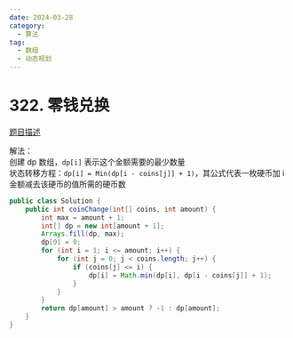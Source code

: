 ```yaml
---
date: 2024-03-28
category: 
  - 算法
tag: 
  - 数组
  - 动态规划
---
```


# 322. 零钱兑换

<Badge text="中等" type="warning" vertical="middle" />

[题目描述](https://leetcode.cn/problems/coin-change/description/)

解法：    
创建 dp 数组，`dp[i]` 表示这个金额需要的最少数量  
状态转移方程：`dp[i] = Min(dp[i - coins[j]] + 1)`，其公式代表一枚硬币加 i 金额减去该硬币的值所需的硬币数


```java
public class Solution {
    public int coinChange(int[] coins, int amount) {
        int max = amount + 1;
        int[] dp = new int[amount + 1];
        Arrays.fill(dp, max);
        dp[0] = 0;
        for (int i = 1; i <= amount; i++) {
            for (int j = 0; j < coins.length; j++) {
                if (coins[j] <= i) {
                    dp[i] = Math.min(dp[i], dp[i - coins[j]] + 1);
                }
            }
        }
        return dp[amount] > amount ? -1 : dp[amount];
    }
}
```